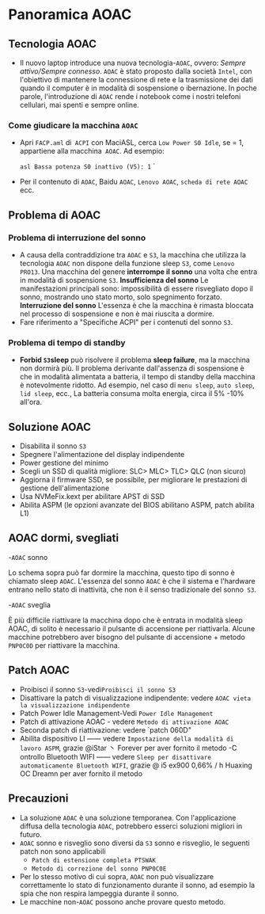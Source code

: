 # Panoramica AOAC

## Tecnologia AOAC

- Il nuovo laptop introduce una nuova tecnologia-`AOAC`, ovvero: *Sempre attivo/Sempre connesso*. `AOAC` è stato proposto dalla società `Intel`, con l'obiettivo di mantenere la connessione di rete e la trasmissione dei dati quando il computer è in modalità di sospensione o ibernazione. In poche parole, l'introduzione di `AOAC` rende i notebook come i nostri telefoni cellulari, mai spenti e sempre online.

### Come giudicare la macchina `AOAC`

- Apri `FACP.aml` di` ACPI` con MaciASL, cerca `Low Power S0 Idle`, se = 1, appartiene alla macchina` AOAC`. Ad esempio:

  `` asl
  Bassa potenza S0 inattivo (V5): 1
  `` `

- Per il contenuto di `AOAC`, Baidu `AOAC`, `Lenovo AOAC`, `scheda di rete AOAC` ecc.

## Problema di AOAC

### Problema di interruzione del sonno

- A causa della contraddizione tra `AOAC` e `S3`, la macchina che utilizza la tecnologia `AOAC` non dispone della funzione sleep `S3`, come `Lenovo PRO13`. Una macchina del genere **interrompe il sonno** una volta che entra in modalità di sospensione `S3`. **Insufficienza del sonno** Le manifestazioni principali sono: impossibilità di essere risvegliato dopo il sonno, mostrando uno stato morto, solo spegnimento forzato. **Interruzione del sonno** L'essenza è che la macchina è rimasta bloccata nel processo di sospensione e non è mai riuscita a dormire.
- Fare riferimento a "Specifiche ACPI" per i contenuti del sonno `S3`.

### Problema di tempo di standby

- **Forbid `S3`sleep** può risolvere il problema **sleep failure**, ma la macchina non dormirà più. Il problema derivante dall'assenza di sospensione è che in modalità alimentata a batteria, il tempo di standby della macchina è notevolmente ridotto. Ad esempio, nel caso di `menu sleep`, `auto sleep`, `lid sleep`, ecc., La batteria consuma molta energia, circa il 5% -10% all'ora.

## Soluzione AOAC

- Disabilita il sonno `S3`
- Spegnere l'alimentazione del display indipendente
- Power gestione del minimo
- Scegli un SSD di qualità migliore: SLC> MLC> TLC> QLC (non sicuro)
- Aggiorna il firmware SSD, se possibile, per migliorare le prestazioni di gestione dell'alimentazione
- Usa NVMeFix.kext per abilitare APST di SSD
- Abilita ASPM (le opzioni avanzate del BIOS abilitano ASPM, patch abilita L1)

## AOAC dormi, svegliati

-`AOAC` sonno

  Lo schema sopra può far dormire la macchina, questo tipo di sonno è chiamato sleep `AOAC`. L'essenza del sonno `AOAC` è che il sistema e l'hardware entrano nello stato di inattività, che non è il senso tradizionale del sonno` S3`.

-`AOAC` sveglia

  È più difficile riattivare la macchina dopo che è entrata in modalità sleep AOAC, di solito è necessario il pulsante di accensione per riattivarla. Alcune macchine potrebbero aver bisogno del pulsante di accensione + metodo `PNP0C0D` per riattivare la macchina.

## Patch AOAC

- Proibisci il sonno `S3`-vedi` Proibisci il sonno S3 `
- Disattivare la patch di visualizzazione indipendente: vedere `AOAC vieta la visualizzazione indipendente`
- Patch Power Idle Management-Vedi `Power Idle Management`
- Patch di attivazione AOAC - vedere `Metodo di attivazione AOAC`
- Seconda patch di riattivazione: vedere `patch 060D"
- Abilita dispositivo LI —— vedere `Impostazione della modalità di lavoro ASPM`, grazie @iStar 丶 Forever per aver fornito il metodo
-C ontrollo Bluetooth WIFI —— vedere `Sleep per disattivare automaticamente Bluetooth WIFI`, grazie @ i5 ex900 0,66% / h Huaxing OC Dreamn per aver fornito il metodo

## Precauzioni

- La soluzione `AOAC` è una soluzione temporanea. Con l'applicazione diffusa della tecnologia `AOAC`, potrebbero esserci soluzioni migliori in futuro.
- `AOAC` sonno e risveglio sono diversi da `S3` sonno e risveglio, le seguenti patch non sono applicabili
  - `Patch di estensione completa PTSWAK`
  - `Metodo di correzione del sonno PNP0C0E`
- Per lo stesso motivo di cui sopra, `AOAC` non può visualizzare correttamente lo stato di funzionamento durante il sonno, ad esempio la spia che non respira lampeggia durante il sonno.
- Le macchine non-`AOAC` possono anche provare questo metodo.
